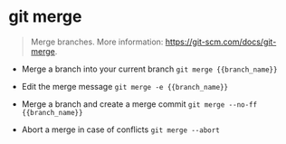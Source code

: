 # git merge
> Merge branches.
> More information: <https://git-scm.com/docs/git-merge>.

- Merge a branch into your current branch
`git merge {{branch_name}}`

- Edit the merge message
`git merge -e {{branch_name}}`

- Merge a branch and create a merge commit
`git merge --no-ff {{branch_name}}`

- Abort a merge in case of conflicts
`git merge --abort`
